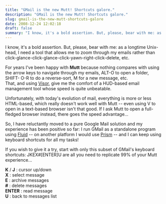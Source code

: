 ```yaml
---
title: "GMail is the new Mutt! Shortcuts galore."
description: "GMail is the new Mutt! Shortcuts galore."
slug: gmail-is-the-new-mutt-shortcuts-galore
date: 2008-12-24 12:02:18
draft: false
summary: "I know, it's a bold assertion. But, please, bear with me: as a longtime Unix-head, I need a tool that allows me to zoom through my emails rather than click-glance-click-glance-click-yawn-right-click-delete, etc."
---
```



I know, it's a bold assertion. But, please, bear with me: as a longtime Unix-
head, I need a tool that allows me to zoom through my emails rather than
click-glance-click-glance-click-yawn-right-click-delete, etc.

For years I've been happy with **Mutt** because nothing compares with using
the arrow keys to navigate through my emails, ALT-O to open a folder, SHIFT-
O-R to do a reverse-sort, M for a new message, etc.  
That, and using [Visor](http://code.google.com/p/blacktree-visor/), give me
the comfort of a HUD-based email management tool whose speed is quite
unbeatable.

Unfortunately, with today's evolution of mail, everything is more or less
HTML-based, which really doesn't work well with Mutt -- even using V to open
in a text-based browser isn't that good. If I ask Mutt to open a full-fledged
browser instead, there goes the speed advantage...

So, I have reluctantly moved to a pure Google Mail solution and my experience
has been positive so far: I run GMail as a standalone program using
[Fluid](http://fluidapp.com) \-- on another platform I would use
[Prism](http://labs.mozilla.com/2007/10/prism/) \-- and I can keep using
keyboard shortcuts for all my tasks!

If you wish to give it a try, start with only this subset of GMail's keyboard
shortcuts: JKEX#[ENTER]U are all you need to replicate 99% of your Mutt
experience...

**K** / **J** : cursor up/down  
 **X** : select message  
 **E** : archive messages  
 **#** : delete messages  
 **ENTER** : read message  
 **U** : back to messages list

